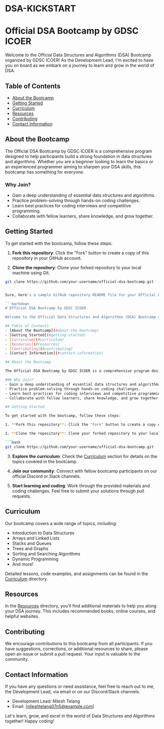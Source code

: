 # DSA-KICKSTART
# Official DSA Bootcamp by GDSC ICOER

Welcome to the Official Data Structures and Algorithms (DSA) Bootcamp organized by GDSC ICOER! As the Development Lead, I'm excited to have you on board as we embark on a journey to learn and grow in the world of DSA.

## Table of Contents
- [About the Bootcamp](#about-the-bootcamp)
- [Getting Started](#getting-started)
- [Curriculum](#curriculum)
- [Resources](#resources)
- [Contributing](#contributing)
- [Contact Information](#contact-information)

## About the Bootcamp

The Official DSA Bootcamp by GDSC ICOER is a comprehensive program designed to help participants build a strong foundation in data structures and algorithms. Whether you are a beginner looking to learn the basics or an experienced programmer aiming to sharpen your DSA skills, this bootcamp has something for everyone.

### Why Join?
- Gain a deep understanding of essential data structures and algorithms.
- Practice problem-solving through hands-on coding challenges.
- Learn best practices for coding interviews and competitive programming.
- Collaborate with fellow learners, share knowledge, and grow together.

## Getting Started

To get started with the bootcamp, follow these steps:

1. **Fork this repository**: Click the "Fork" button to create a copy of this repository in your GitHub account.

2. **Clone the repository**: Clone your forked repository to your local machine using Git.

```bash
git clone https://github.com/your-username/official-dsa-bootcamp.git


Sure, here's a sample GitHub repository README file for your Official DSA (Data Structures and Algorithms) Bootcamp organized under *GDSC ICOER*, with you as the Development Lead:

```markdown
# Official DSA Bootcamp by GDSC ICOER

Welcome to the Official Data Structures and Algorithms (DSA) Bootcamp organized by GDSC ICOER! As the Development Lead, I'm excited to have you on board as we embark on a journey to learn and grow in the world of DSA.

## Table of Contents
- [About the Bootcamp](#about-the-bootcamp)
- [Getting Started](#getting-started)
- [Curriculum](#curriculum)
- [Resources](#resources)
- [Contributing](#contributing)
- [Contact Information](#contact-information)

## About the Bootcamp

The Official DSA Bootcamp by GDSC ICOER is a comprehensive program designed to help participants build a strong foundation in data structures and algorithms. Whether you are a beginner looking to learn the basics or an experienced programmer aiming to sharpen your DSA skills, this bootcamp has something for everyone.

### Why Join?
- Gain a deep understanding of essential data structures and algorithms.
- Practice problem-solving through hands-on coding challenges.
- Learn best practices for coding interviews and competitive programming.
- Collaborate with fellow learners, share knowledge, and grow together.

## Getting Started

To get started with the bootcamp, follow these steps:

1. **Fork this repository**: Click the "Fork" button to create a copy of this repository in your GitHub account.

2. **Clone the repository**: Clone your forked repository to your local machine using Git.

```bash
git clone https://github.com/your-username/official-dsa-bootcamp.git
```

3. **Explore the curriculum**: Check the [Curriculum](#curriculum) section for details on the topics covered in the bootcamp.

4. **Join our community**: Connect with fellow bootcamp participants on our official Discord or Slack channels.

5. **Start learning and coding**: Work through the provided materials and coding challenges. Feel free to submit your solutions through pull requests.

## Curriculum

Our bootcamp covers a wide range of topics, including:

- Introduction to Data Structures
- Arrays and Linked Lists
- Stacks and Queues
- Trees and Graphs
- Sorting and Searching Algorithms
- Dynamic Programming
- And more!

Detailed lessons, code examples, and assignments can be found in the [Curriculum](/curriculum) directory.

## Resources

In the [Resources](/resources) directory, you'll find additional materials to help you along your DSA journey. This includes recommended books, online courses, and helpful websites.

## Contributing

We encourage contributions to this bootcamp from all participants. If you have suggestions, corrections, or additional resources to share, please open an issue or submit a pull request. Your input is valuable to the community.

## Contact Information

If you have any questions or need assistance, feel free to reach out to me, the Development Lead, via email or on our Discord/Slack channels.

- Development Lead: Nilesh Telang
- Email: [nileshtelang07n5@example.com]

Let's learn, grow, and excel in the world of Data Structures and Algorithms together! Happy coding!
```
